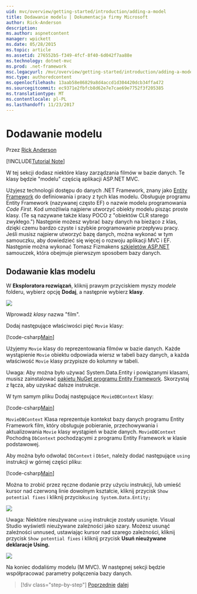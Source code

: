 ```yaml
---
uid: mvc/overview/getting-started/introduction/adding-a-model
title: Dodawanie modelu | Dokumentacja firmy Microsoft
author: Rick-Anderson
description: 
ms.author: aspnetcontent
manager: wpickett
ms.date: 05/28/2015
ms.topic: article
ms.assetid: 276552b5-f349-4fcf-8f40-6d042f7aa88e
ms.technology: dotnet-mvc
ms.prod: .net-framework
msc.legacyurl: /mvc/overview/getting-started/introduction/adding-a-model
msc.type: authoredcontent
ms.openlocfilehash: 13aab58e86829a8d4accd1d304420dcb34ffa472
ms.sourcegitcommit: ec9371e2fbfcb8d62e7e7cae69e7752f3f205385
ms.translationtype: MT
ms.contentlocale: pl-PL
ms.lasthandoff: 11/23/2017
---
```

<a name="adding-a-model"></a>Dodawanie modelu
====================
Przez [Rick Anderson](https://github.com/Rick-Anderson)

[!INCLUDE[Tutorial Note](sample/code-location.md)]

W tej sekcji dodasz niektóre klasy zarządzania filmów w bazie danych. Te klasy będzie &quot;modelu&quot; częścią aplikacji ASP.NET MVC.

Użyjesz technologii dostępu do danych .NET Framework, znany jako [Entity Framework](https://docs.microsoft.com/ef/) do definiowania i pracy z tych klas modelu. Obsługuje programu Entity Framework (nazywanej często EF) o nazwie modelu programowania *Code First*. Kod umożliwia najpierw utworzyć obiekty modelu pisząc proste klasy. (Te są nazywane także klasy POCO z &quot;obiektów CLR starego zwykłego.&quot;) Następnie możesz wybrać bazy danych na bieżąco z klas, dzięki czemu bardzo czyste i szybkie programowanie przepływu pracy. Jeśli musisz najpierw utworzyć bazę danych, można wykonać w tym samouczku, aby dowiedzieć się więcej o rozwoju aplikacji MVC i EF. Następnie można wykonać Tomasz Fizmakens [szkieletów ASP.NET](xref:visual-studio/overview/2013/aspnet-scaffolding-overview) samouczek, która obejmuje pierwszym sposobem bazy danych.

## <a name="adding-model-classes"></a>Dodawanie klas modelu

W **Eksploratora rozwiązań**, kliknij prawym przyciskiem myszy *modele* folderu, wybierz opcję **Dodaj**, a następnie wybierz **klasy**.

![](adding-a-model/_static/image1.png)

Wprowadź *klasy* nazwa &quot;film&quot;.

Dodaj następujące właściwości pięć `Movie` klasy:

[!code-csharp[Main](adding-a-model/samples/sample1.cs)]

Użyjemy `Movie` klasy do reprezentowania filmów w bazie danych. Każde wystąpienie `Movie` obiektu odpowiada wiersz w tabeli bazy danych, a każda właściwość `Movie` klasy przypisze do kolumny w tabeli.

Uwaga: Aby można było używać System.Data.Entity i powiązanymi klasami, musisz zainstalować [pakietu NuGet programu Entity Framework](https://www.nuget.org/packages/EntityFramework/). Skorzystaj z łącza, aby uzyskać dalsze instrukcje.

W tym samym pliku Dodaj następujące `MovieDBContext` klasy:

[!code-csharp[Main](adding-a-model/samples/sample2.cs?highlight=2,15-18)]

`MovieDBContext` Klasa reprezentuje kontekst bazy danych programu Entity Framework film, który obsługuje pobieranie, przechowywania i aktualizowania `Movie` klasy wystąpień w bazie danych. `MovieDBContext` Pochodną `DbContext` pochodzącymi z programu Entity Framework w klasie podstawowej.

Aby można było odwołać `DbContext` i `DbSet`, należy dodać następujące `using` instrukcji w górnej części pliku:

[!code-csharp[Main](adding-a-model/samples/sample3.cs)]

Można to zrobić przez ręczne dodanie przy użyciu instrukcji, lub umieść kursor nad czerwoną linie dowolnym kształcie, kliknij przycisk `Show potential fixes` i kliknij przycisk`using System.Data.Entity;`

![](adding-a-model/_static/image2.png)

Uwaga: Niektóre nieużywane `using` instrukcje zostały usunięte. Visual Studio wyświetli nieużywane zależności jako szary. Możesz usunąć zależności unnused, ustawiając kursor nad szarego zależności, kliknij przycisk `Show potential fixes` i kliknij przycisk **Usuń nieużywane deklaracje Using.**

![](adding-a-model/_static/image3.png)

Na koniec dodaliśmy modelu (M MVC). W następnej sekcji będzie współpracować parametry połączenia bazy danych.

>[!div class="step-by-step"]
[Poprzednie](adding-a-view.md)
[dalej](creating-a-connection-string.md)
